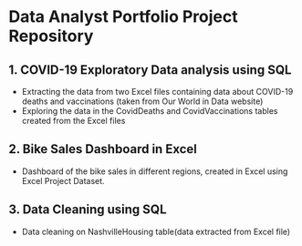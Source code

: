 # Data Analyst Portfolio Project Repository

  ## 1. COVID-19 Exploratory Data analysis using SQL
 - Extracting the data from two Excel files containing data about COVID-19 deaths and vaccinations (taken from Our World in Data website)
 - Exploring the data in the CovidDeaths and CovidVaccinations tables created from the Excel files

  ## 2. Bike Sales Dashboard in Excel
 - Dashboard of the bike sales in different regions, created in Excel using Excel Project Dataset.
 
  ## 3. Data Cleaning using SQL
- Data cleaning on NashvilleHousing table(data extracted from Excel file)
